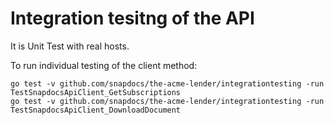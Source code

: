 # Integration tesitng of the API

It is Unit Test with real hosts.

To run individual testing of the client method:

````
go test -v github.com/snapdocs/the-acme-lender/integrationtesting -run TestSnapdocsApiClient_GetSubscriptions
go test -v github.com/snapdocs/the-acme-lender/integrationtesting -run TestSnapdocsApiClient_DownloadDocument

````